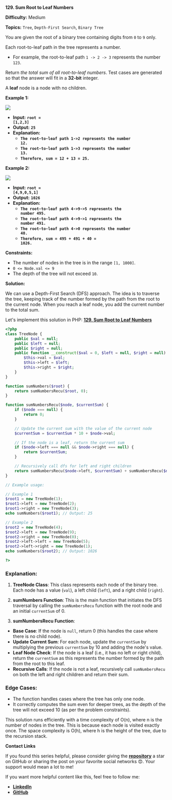 **129\. Sum Root to Leaf Numbers**

**Difficulty:** Medium

**Topics:** `Tree`, `Depth-First Search`, `Binary Tree`

You are given the root of a binary tree containing digits from `0` to `9` only.

Each root-to-leaf path in the tree represents a number.

- For example, the root-to-leaf path `1 -> 2 -> 3` represents the number `123`.

Return _the total sum of all root-to-leaf numbers_. Test cases are generated so that the answer will fit in a **32-bit** integer.

A **leaf** node is a node with no children.


**Example 1:**

![](https://assets.leetcode.com/uploads/2021/02/19/num1tree.jpg)

- **Input:** <code>**root = [1,2,3]**</code>
- **Output:** <code>**25**</code>
- **Explanation:** 
  - <code>**The root-to-leaf path 1->2 represents the number 12.**</code>
  - <code>**The root-to-leaf path 1->3 represents the number 13.**</code>
  - <code>**Therefore, sum = 12 + 13 = 25.**</code>

**Example 2:**

![](https://assets.leetcode.com/uploads/2021/02/19/num2tree.jpg)

- **Input:** <code>**root = [4,9,0,5,1]**</code>
- **Output:** <code>**1026**</code>
- **Explanation:**
  - <code>**The root-to-leaf path 4->9->5 represents the number 495.**</code>
  - <code>**The root-to-leaf path 4->9->1 represents the number 491.**</code>
  - <code>**The root-to-leaf path 4->0 represents the number 40.**</code>
  - <code>**Therefore, sum = 495 + 491 + 40 = 1026.**</code>

**Constraints:**

- The number of nodes in the tree is in the range `[1, 1000]`.
- `0 <= Node.val <= 9`
- The depth of the tree will not exceed `10`.


**Solution:**


We can use a Depth-First Search (DFS) approach. The idea is to traverse the tree, keeping track of the number formed by the path from the root to the current node. When you reach a leaf node, you add the current number to the total sum.

Let's implement this solution in PHP: **[129. Sum Root to Leaf Numbers](https://github.com/mah-shamim/leet-code-in-php/tree/main/algorithms/000129-sum-root-to-leaf-numbers/solution.php)**

```php
<?php
class TreeNode {
    public $val = null;
    public $left = null;
    public $right = null;
    public function __construct($val = 0, $left = null, $right = null) {
        $this->val = $val;
        $this->left = $left;
        $this->right = $right;
    }
}

function sumNumbers($root) {
    return sumNumbersRecu($root, 0);
}

function sumNumbersRecu($node, $currentSum) {
    if ($node === null) {
        return 0;
    }

    // Update the current sum with the value of the current node
    $currentSum = $currentSum * 10 + $node->val;

    // If the node is a leaf, return the current sum
    if ($node->left === null && $node->right === null) {
        return $currentSum;
    }

    // Recursively call dfs for left and right children
    return sumNumbersRecu($node->left, $currentSum) + sumNumbersRecu($node->right, $currentSum);
}

// Example usage:

// Example 1
$root1 = new TreeNode(1);
$root1->left = new TreeNode(2);
$root1->right = new TreeNode(3);
echo sumNumbers($root1); // Output: 25

// Example 2
$root2 = new TreeNode(4);
$root2->left = new TreeNode(9);
$root2->right = new TreeNode(0);
$root2->left->left = new TreeNode(5);
$root2->left->right = new TreeNode(1);
echo sumNumbers($root2); // Output: 1026

?>
```

### Explanation:

1. **TreeNode Class**: This class represents each node of the binary tree. Each node has a value (`val`), a left child (`left`), and a right child (`right`).

2. **sumNumbers Function**: This is the main function that initiates the DFS traversal by calling the `sumNumbersRecu` function with the root node and an initial `currentSum` of 0.

3. **sumNumbersRecu Function**:
  - **Base Case**: If the node is `null`, return 0 (this handles the case where there is no child node).
  - **Update Current Sum**: For each node, update the `currentSum` by multiplying the previous `currentSum` by 10 and adding the node's value.
  - **Leaf Node Check**: If the node is a leaf (i.e., it has no left or right child), return the `currentSum` as this represents the number formed by the path from the root to this leaf.
  - **Recursive Calls**: If the node is not a leaf, recursively call `sumNumbersRecu` on both the left and right children and return their sum.

### Edge Cases:

- The function handles cases where the tree has only one node.
- It correctly computes the sum even for deeper trees, as the depth of the tree will not exceed 10 (as per the problem constraints).

This solution runs efficiently with a time complexity of O(n), where n is the number of nodes in the tree. This is because each node is visited exactly once. The space complexity is O(h), where h is the height of the tree, due to the recursion stack.

**Contact Links**

If you found this series helpful, please consider giving the **[repository](https://github.com/mah-shamim/leet-code-in-php)** a star on GitHub or sharing the post on your favorite social networks 😍. Your support would mean a lot to me!

If you want more helpful content like this, feel free to follow me:

- **[LinkedIn](https://www.linkedin.com/in/arifulhaque/)**
- **[GitHub](https://github.com/mah-shamim)**

